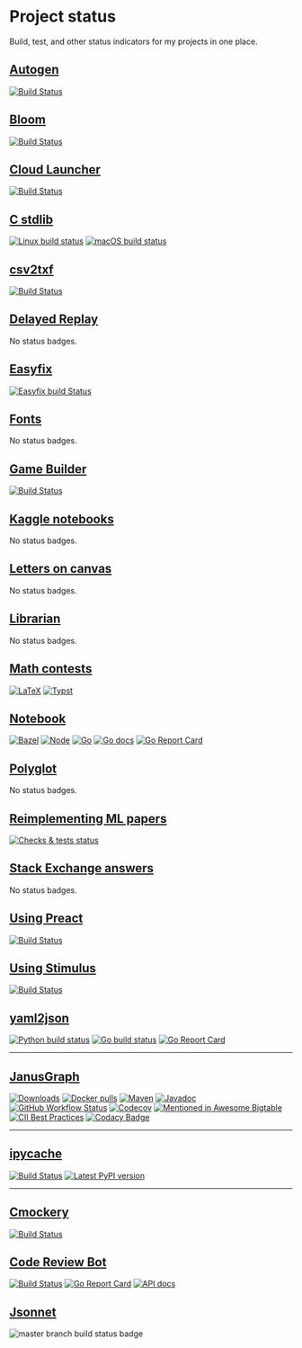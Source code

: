 # Project status

Build, test, and other status indicators for my projects in one place.

## [Autogen](https://github.com/mbrukman/autogen/)

[![Build Status][autogen-ci-badge]][autogen-ci-url]

[autogen-ci-badge]: https://github.com/mbrukman/autogen/actions/workflows/main.yml/badge.svg
[autogen-ci-url]: https://github.com/mbrukman/autogen/actions/workflows/main.yml

## [Bloom](https://github.com/mbrukman/bloom/)

[![Build Status][bloom-ci-badge]][bloom-ci-url]

[bloom-ci-badge]: https://github.com/mbrukman/bloom/actions/workflows/main.yml/badge.svg?branch=main
[bloom-ci-url]: https://github.com/mbrukman/bloom/actions/workflows/main.yml?query=branch%3Amain

## [Cloud Launcher](https://github.com/mbrukman/cloud-launcher/)

[![Build Status](https://travis-ci.org/mbrukman/cloud-launcher.svg?branch=master)](https://travis-ci.org/mbrukman/cloud-launcher)

## [C stdlib](https://github.com/mbrukman/c-stdlib/)

[![Linux build status][c-stdlib-linux-ci-badge]][c-stdlib-linux-ci-url]
[![macOS build status][c-stdlib-macos-ci-badge]][c-stdlib-macos-ci-url]

[c-stdlib-linux-ci-badge]: https://github.com/mbrukman/c-stdlib/actions/workflows/linux.yml/badge.svg?branch=main
[c-stdlib-linux-ci-url]: https://github.com/mbrukman/c-stdlib/actions/workflows/linux.yml?query=branch%3Amain
[c-stdlib-macos-ci-badge]: https://github.com/mbrukman/c-stdlib/actions/workflows/macos.yml/badge.svg?branch=main
[c-stdlib-macos-ci-url]: https://github.com/mbrukman/c-stdlib/actions/workflows/macos.yml?query=branch%3Amain

## [csv2txf](https://github.com/mbrukman/csv2txf/)

[![Build Status][csv2txf-ci-badge]][csv2txf-ci-url]

[csv2txf-ci-badge]: https://github.com/mbrukman/csv2txf/actions/workflows/main.yml/badge.svg?query=branch%3Amain
[csv2txf-ci-url]: https://github.com/mbrukman/csv2txf/actions/workflows/main.yml?query=branch%3Amain

## [Delayed Replay](https://github.com/mbrukman/delayed-replay/)

No status badges.

## [Easyfix](https://github.com/mbrukman/easyfix/)

[![Easyfix build Status][easyfix-ci-badge]][easyfix-ci-url]

[easyfix-ci-badge]: https://github.com/mbrukman/easyfix/actions/workflows/main.yml/badge.svg?query=branch%3Amain
[easyfix-ci-url]: https://github.com/mbrukman/easyfix/actions/workflows/main.yml?query=branch%3Amain

## [Fonts](https://github.com/mbrukman/fonts/)

No status badges.

## [Game Builder](https://github.com/mbrukman/game-builder/)

[![Build Status][game-builder-ci-badge]][game-builder-ci-url]

[game-builder-ci-badge]: https://github.com/mbrukman/game-builder/actions/workflows/main.yaml/badge.svg?branch=main
[game-builder-ci-url]: https://github.com/mbrukman/game-builder/actions/workflows/main.yaml?query=branch%3Amain

## [Kaggle notebooks](https://github.com/mbrukman/kaggle-notebooks/)

No status badges.

## [Letters on canvas](https://github.com/mbrukman/letters-on-canvas/)

No status badges.

## [Librarian](https://github.com/mbrukman/librarian/)

No status badges.

## [Math contests](https://github.com/mbrukman/math-contests/)

[![LaTeX][latex-ci-badge]][latex-ci-url]
[![Typst][typst-ci-badge]][typst-ci-url]

[latex-ci-badge]: https://github.com/mbrukman/math-contests/actions/workflows/latex.yaml/badge.svg?query=branch%3Amain
[latex-ci-url]: https://github.com/mbrukman/math-contests/actions/workflows/latex.yaml?query=branch%3Amain
[typst-ci-badge]: https://github.com/mbrukman/math-contests/actions/workflows/typst.yaml/badge.svg?query=branch%3Amain
[typst-ci-url]: https://github.com/mbrukman/math-contests/actions/workflows/typst.yaml?query=branch%3Amain

## [Notebook](https://github.com/mbrukman/notebook/)

[![Bazel][notebook-bazel-ci-badge]][notebook-bazel-ci-url]
[![Node][notebook-node-ci-badge]][notebook-node-ci-url]
[![Go][notebook-go-ci-badge]][notebook-go-ci-url]
[![Go docs][notebook-go-doc-badge]][notebook-go-doc-url]
[![Go Report Card][notebook-go-report-card-badge]][notebook-go-report-card-url]

[notebook-bazel-ci-badge]: https://github.com/mbrukman/notebook/actions/workflows/bazel.yaml/badge.svg?query=branch%3Amain
[notebook-bazel-ci-url]: https://github.com/mbrukman/notebook/actions/workflows/bazel.yaml?query=branch%3Amain
[notebook-node-ci-badge]: https://github.com/mbrukman/notebook/actions/workflows/node.yaml/badge.svg?query=branch%3Amain
[notebook-node-ci-url]: https://github.com/mbrukman/notebook/actions/workflows/node.yaml?query=branch%3Amain
[notebook-go-ci-badge]: https://github.com/mbrukman/notebook/actions/workflows/go.yaml/badge.svg?query=branch%3Amain
[notebook-go-ci-url]: https://github.com/mbrukman/notebook/actions/workflows/go.yaml?query=branch%3Amain
[notebook-go-doc-badge]: http://img.shields.io/badge/godoc-reference-informational.svg?query=branch%3Amain
[notebook-go-doc-url]: https://pkg.go.dev/github.com/mbrukman/notebook
[notebook-go-report-card-badge]: https://goreportcard.com/badge/github.com/mbrukman/notebook
[notebook-go-report-card-url]: https://goreportcard.com/report/github.com/mbrukman/notebook

## [Polyglot](https://github.com/mbrukman/polyglot/)

No status badges.

## [Reimplementing ML papers](https://github.com/mbrukman/reimplementing-ml-papers/)

[![Checks & tests status][reimplementing-ml-papers-ci-badge]][reimplementing-ml-papers-ci-url]

[reimplementing-ml-papers-ci-badge]: https://github.com/mbrukman/reimplementing-ml-papers/actions/workflows/main.yml/badge.svg?query=branch%3Amain
[reimplementing-ml-papers-ci-url]: https://github.com/mbrukman/reimplementing-ml-papers/actions/workflows/main.yml?query=branch%3Amain

## [Stack Exchange answers](https://github.com/mbrukman/stackexchange-answers/)

No status badges.

## [Using Preact](https://github.com/mbrukman/using-preactjs/)

[![Build Status][using-preact-ci-badge]][using-preact-ci-url]

[using-preact-ci-badge]: https://github.com/mbrukman/using-preactjs/actions/workflows/main.yml/badge.svg
[using-preact-ci-url]: https://github.com/mbrukman/using-preactjs/actions/workflows/main.yml

## [Using Stimulus](https://github.com/mbrukman/using-stimulus/)

[![Build Status][using-stimulus-ci-badge]][using-stimulus-ci-url]

[using-stimulus-ci-badge]: https://github.com/mbrukman/using-stimulusjs/actions/workflows/main.yml/badge.svg
[using-stimulus-ci-url]: https://github.com/mbrukman/using-stimulusjs/actions/workflows/main.yml

## [yaml2json](https://github.com/mbrukman/yaml2json/)

[![Python build status][yaml2json-python-ci-badge]][yaml2json-python-ci-url]
[![Go build status][yaml2json-go-ci-badge]][yaml2json-go-ci-url]
[![Go Report Card][go-report-card-badge]][go-report-card-url]

[yaml2json-python-ci-badge]: https://github.com/mbrukman/yaml2json/actions/workflows/python.yaml/badge.svg?query=branch%3Amain
[yaml2json-python-ci-url]: https://github.com/mbrukman/yaml2json/actions/workflows/python.yaml?query=branch%3Amain
[yaml2json-go-ci-badge]: https://github.com/mbrukman/yaml2json/actions/workflows/go.yaml/badge.svg?query=branch%3Amain
[yaml2json-go-ci-url]: https://github.com/mbrukman/yaml2json/actions/workflows/go.yaml?query=branch%3Amain
[go-report-card-badge]: https://goreportcard.com/badge/github.com/mbrukman/yaml2json
[go-report-card-url]: https://goreportcard.com/report/github.com/mbrukman/yaml2json

---

## [JanusGraph](https://github.com/JanusGraph/janusgraph/)

[![Downloads][downloads-shield]][downloads-link]
[![Docker pulls][docker-pulls-img]][docker-hub-url]
[![Maven][maven-shield]][maven-link]
[![Javadoc][javadoc-shield]][javadoc-link]
[![GitHub Workflow Status][actions-shield]][actions-link]
[![Codecov][codecov-shield]][codecov-link]
[![Mentioned in Awesome Bigtable][awesome-shield]][awesome-link]
[![CII Best Practices][bestpractices-shield]][bestpractices-link]
[![Codacy Badge][codacy-shield]][codacy-link]

[actions-shield]: https://img.shields.io/github/actions/workflow/status/JanusGraph/janusgraph/ci-core.yml?branch=master
[actions-link]: https://github.com/JanusGraph/janusgraph/actions
[awesome-shield]: https://awesome.re/mentioned-badge-flat.svg
[awesome-link]: https://github.com/zrosenbauer/awesome-bigtable
[bestpractices-shield]: https://bestpractices.coreinfrastructure.org/projects/5064/badge
[bestpractices-link]: https://bestpractices.coreinfrastructure.org/projects/5064
[codacy-shield]: https://app.codacy.com/project/badge/Grade/850c7549ea72424486664ffc4f64f526
[codacy-link]: https://www.codacy.com/gh/JanusGraph/janusgraph/dashboard?utm_source=github.com&amp;utm_medium=referral&amp;utm_content=JanusGraph/janusgraph&amp;utm_campaign=Badge_Grade
[maven-shield]: https://img.shields.io/maven-central/v/org.janusgraph/janusgraph-core.svg
[maven-link]: https://central.sonatype.com/search?q=org.janusgraph
[javadoc-shield]: https://javadoc.io/badge/org.janusgraph/janusgraph-core.svg?color=blue
[javadoc-link]: https://javadoc.io/doc/org.janusgraph/janusgraph-core
[downloads-shield]: https://img.shields.io/github/downloads/JanusGraph/janusgraph/total.svg
[downloads-link]: https://github.com/JanusGraph/janusgraph/releases
[codecov-shield]:https://codecov.io/gh/JanusGraph/janusgraph/branch/master/graph/badge.svg
[codecov-link]:https://codecov.io/gh/JanusGraph/janusgraph
[docker-pulls-img]: https://img.shields.io/docker/pulls/janusgraph/janusgraph.svg
[docker-hub-url]: https://hub.docker.com/r/janusgraph/janusgraph

---

## [ipycache](https://github.com/rossant/ipycache/)

[![Build Status][ipycache-ci-badge]][ipycache-ci-url]
[![Latest PyPI version][ipycache-pypi-badge]][ipycache-pypi-url]

[ipycache-ci-badge]: https://github.com/rossant/ipycache/actions/workflows/master.yml/badge.svg
[ipycache-ci-url]: https://github.com/rossant/ipycache/actions/workflows/master.yml
[ipycache-pypi-badge]: https://img.shields.io/pypi/v/ipycache.svg
[ipycache-pypi-url]: https://pypi.org/project/ipycache/

---

## [Cmockery](https://github.com/google/cmockery/)

[![Build Status][cmockery-travis-badge]][cmockery-travis-url]

[cmockery-travis-badge]: https://travis-ci.org/google/cmockery.svg?branch=master
[cmockery-travis-url]: https://travis-ci.org/google/cmockery

## [Code Review Bot](https://github.com/google/code-review-bot/)

[![Build Status][code-review-bot-ci-badge]][code-review-bot-ci-url]
[![Go Report Card][code-review-bot-go-report-card-badge]][code-review-bot-go-report-card-url]
[![API docs][code-review-bot-go-doc-badge]][code-review-bot-go-doc-url]

[code-review-bot-ci-badge]: https://github.com/google/code-review-bot/actions/workflows/main.yml/badge.svg?branch=main
[code-review-bot-ci-url]: https://github.com/google/code-review-bot/actions/workflows/main.yml?query=branch%3Amain
[code-review-bot-go-report-card-badge]: https://goreportcard.com/badge/github.com/google/code-review-bot
[code-review-bot-go-report-card-url]: https://goreportcard.com/report/github.com/google/code-review-bot
[code-review-bot-go-doc-badge]: https://img.shields.io/badge/godoc-reference-5272B4.svg
[code-review-bot-go-doc-url]: https://godoc.org/github.com/google/code-review-bot

## [Jsonnet](https://github.com/google/jsonnet/)

![master branch build status badge](https://github.com/google/jsonnet/actions/workflows/build_and_test.yml/badge.svg?event=push&branch=master)
